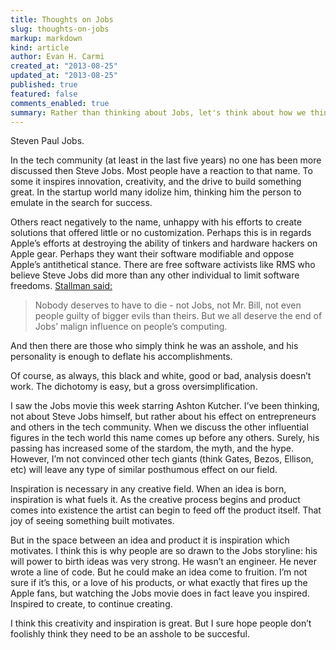 ```yaml
---
title: Thoughts on Jobs
slug: thoughts-on-jobs
markup: markdown
kind: article
author: Evan H. Carmi
created_at: "2013-08-25"
updated_at: "2013-08-25"
published: true
featured: false
comments_enabled: true
summary: Rather than thinking about Jobs, let's think about how we think about Jobs.
---
```

Steven Paul Jobs.

In the tech community (at least in the last five years) no one has been more discussed then Steve Jobs. Most people have a reaction to that name. To some it inspires innovation, creativity, and the drive to build something great. In the startup world many idolize him, thinking him the person to emulate in the search for success.

Others react negatively to the name, unhappy with his efforts to create solutions that offered little or no customization. Perhaps this is in regards Apple’s efforts at destroying the ability of tinkers and hardware hackers on Apple gear. Perhaps they want their software modifiable and oppose Apple’s antithetical stance. There are free software activists like RMS who believe Steve Jobs did more than any other individual to limit software freedoms. [Stallman said:](http://stallman.org/archives/2011-jul-oct.html#06_October_2011_%28Steve_Jobs%29)

> Nobody deserves to have to die - not Jobs, not Mr. Bill, not even people guilty of bigger evils than theirs. But we all deserve the end of Jobs’ malign influence on people’s computing.

And then there are those who simply think he was an asshole, and his personality is enough to deflate his accomplishments.

Of course, as always, this black and white, good or bad, analysis doesn’t work. The dichotomy is easy, but a gross oversimplification.

I saw the Jobs movie this week starring Ashton Kutcher. I’ve been thinking, not about Steve Jobs himself, but rather about his effect on entrepreneurs and others in the tech community. When we discuss the other influential figures in the tech world this name comes up before any others. Surely, his passing has increased some of the stardom, the myth, and the hype. However, I’m not convinced other tech giants (think Gates, Bezos, Ellison, etc) will leave any type of similar posthumous effect on our field.

Inspiration is necessary in any creative field. When an idea is born, inspiration is what fuels it. As the creative process begins and product comes into existence the artist can begin to feed off the product itself. That joy of seeing something built motivates.

But in the space between an idea and product it is inspiration which motivates. I think this is why people are so drawn to the Jobs storyline: his will power to birth ideas was very strong. He wasn’t an engineer. He never wrote a line of code. But he could make an idea come to fruition. I’m not sure if it’s this, or a love of his products, or what exactly that fires up the Apple fans, but watching the Jobs movie does in fact leave you inspired. Inspired to create, to continue creating.

I think this creativity and inspiration is great. But I sure hope people don’t foolishly think they need to be an asshole to be succesful.
